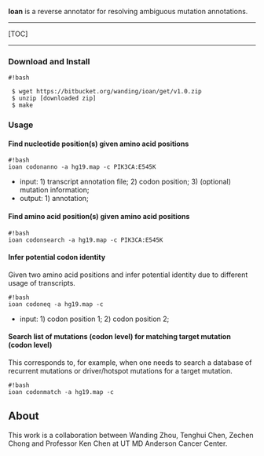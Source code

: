 **Ioan** is a reverse annotator for resolving ambiguous mutation annotations.

--------

[TOC]

--------

### Download and Install

```
#!bash

 $ wget https://bitbucket.org/wanding/ioan/get/v1.0.zip
 $ unzip [downloaded zip]
 $ make
```

### Usage

#### Find nucleotide position(s) given amino acid positions

```
#!bash
ioan codonanno -a hg19.map -c PIK3CA:E545K
```

 + input: 1) transcript annotation file; 2) codon position; 3) (optional) mutation information;
 + output: 1) annotation;

#### Find amino acid position(s) given amino acid positions

```
#!bash
ioan codonsearch -a hg19.map -c PIK3CA:E545K
```

#### Infer potential codon identity
Given two amino acid positions and infer potential identity due to different usage of transcripts.

```
#!bash
ioan codoneq -a hg19.map -c 
```

 + input: 1) codon position 1; 2) codon position 2;

#### Search list of mutations (codon level) for matching target mutation (codon level)
This corresponds to, for example, when one needs to search a database of recurrent mutations or driver/hotspot mutations for a target mutation.


```
#!bash
ioan codonmatch -a hg19.map -c
```


## About
This work is a collaboration between Wanding Zhou, Tenghui Chen, Zechen Chong and Professor Ken Chen at UT MD Anderson Cancer Center.